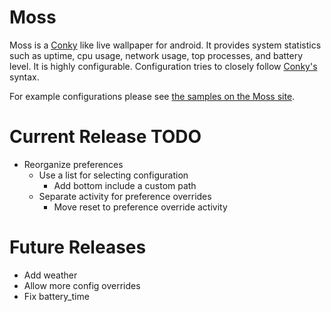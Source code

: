 Moss
====

Moss is a [Conky][conky] like live wallpaper for android. It provides system statistics
such as uptime, cpu usage, network usage, top processes, and battery level.
It is highly configurable. Configuration tries to closely follow [Conky's][conky] syntax. 

For example configurations please see [the samples on the Moss site][samples].

Current Release TODO
======================
* Reorganize preferences
    * Use a list for selecting configuration
        * Add bottom include a custom path
    * Separate activity for preference overrides
        * Move reset to preference override activity

Future Releases
========================
* Add weather
* Allow more config overrides
* Fix battery\_time

[conky]: http://www.conky.com
[samples]: http://teneighty.github.com/moss/samples.html
